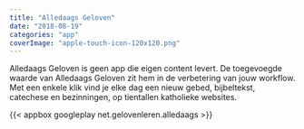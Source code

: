 ```yaml
---
title: "Alledaags Geloven"
date: "2018-08-19"
categories: "app"
coverImage: "apple-touch-icon-120x120.png"
---
```


Alledaags Geloven is geen app die eigen content levert. De toegevoegde waarde van Alledaags Geloven zit hem in de verbetering van jouw workflow. Met een enkele klik vind je elke dag een nieuw gebed, bijbeltekst, catechese en bezinningen, op tientallen katholieke websites.

<!--more-->

{{< appbox googleplay net.gelovenleren.alledaags >}}
